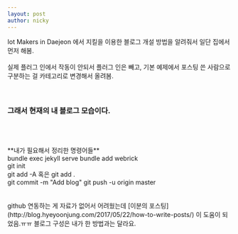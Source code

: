 ```yaml
---
layout: post
author: nicky
---
```

Iot Makers in Daejeon 에서 지킬을 이용한 블로그 개설 방법을 알려줘서 일단 집에서 먼저 해봄.  
<br/>
실제 플러그 인에서 작동이 안되서 플러그 인은 빼고,
기본 예제에서 포스팅 쓴 사람으로 구분하는 걸 카테고리로 변경해서 올려봄.  
<br/>
<br/>
### 그래서 현재의 내 블로그 모습이다.
<br/>
<br/>
<br/>
**내가 필요해서 정리한 명령어들**
<br/>
bundle exec jekyll serve  
bundle add webrick  
<br/>
git init
<br/>
git add -A 혹은 git add .
<br/>
git commit -m "Add blog"  
git push -u origin master  
<br/>
<br/>
<br/>
github 연동하는 게 자료가 없어서 어려웠는데 
[이분의 포스팅](http://blog.hyeyoonjung.com/2017/05/22/how-to-write-posts/) 이 도움이 되었음.ㅠㅠ
블로그 구성은 내가 한 방법과는 달라요.
<br/>
<http://blog.hyeyoonjung.com/2017/05/22/how-to-write-posts/>
